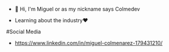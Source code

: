 - 👋 Hi, I'm Miguel or as my nickname says Colmedev

- Learning about the industry❤

#Social Media
- https://www.linkedin.com/in/miguel-colmenarez-179431210/
<!---
colmedev/colmedev is a ✨ special ✨ repository because its `README.md` (this file) appears on your GitHub profile.
You can click the Preview link to take a look at your changes.
--->
